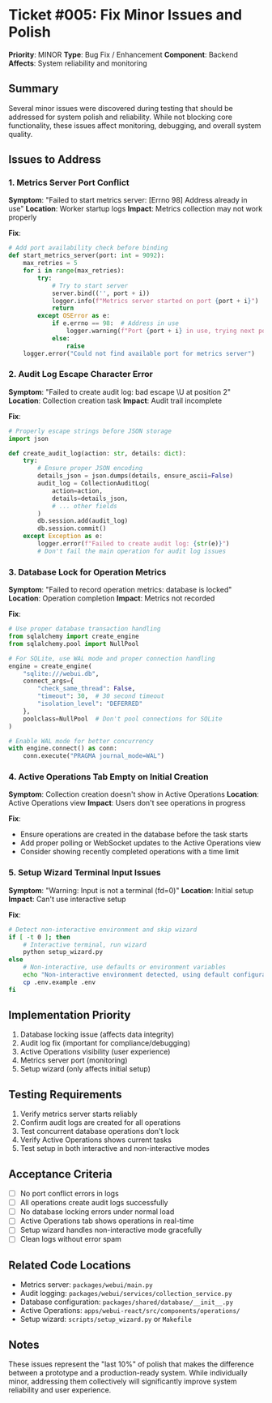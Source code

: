 # Ticket #005: Fix Minor Issues and Polish

**Priority**: MINOR
**Type**: Bug Fix / Enhancement
**Component**: Backend
**Affects**: System reliability and monitoring

## Summary
Several minor issues were discovered during testing that should be addressed for system polish and reliability. While not blocking core functionality, these issues affect monitoring, debugging, and overall system quality.

## Issues to Address

### 1. Metrics Server Port Conflict
**Symptom**: "Failed to start metrics server: [Errno 98] Address already in use"
**Location**: Worker startup logs
**Impact**: Metrics collection may not work properly

**Fix**:
```python
# Add port availability check before binding
def start_metrics_server(port: int = 9092):
    max_retries = 5
    for i in range(max_retries):
        try:
            # Try to start server
            server.bind(('', port + i))
            logger.info(f"Metrics server started on port {port + i}")
            return
        except OSError as e:
            if e.errno == 98:  # Address in use
                logger.warning(f"Port {port + i} in use, trying next port")
            else:
                raise
    logger.error("Could not find available port for metrics server")
```

### 2. Audit Log Escape Character Error
**Symptom**: "Failed to create audit log: bad escape \U at position 2"
**Location**: Collection creation task
**Impact**: Audit trail incomplete

**Fix**:
```python
# Properly escape strings before JSON storage
import json

def create_audit_log(action: str, details: dict):
    try:
        # Ensure proper JSON encoding
        details_json = json.dumps(details, ensure_ascii=False)
        audit_log = CollectionAuditLog(
            action=action,
            details=details_json,
            # ... other fields
        )
        db.session.add(audit_log)
        db.session.commit()
    except Exception as e:
        logger.error(f"Failed to create audit log: {str(e)}")
        # Don't fail the main operation for audit log issues
```

### 3. Database Lock for Operation Metrics
**Symptom**: "Failed to record operation metrics: database is locked"
**Location**: Operation completion
**Impact**: Metrics not recorded

**Fix**:
```python
# Use proper database transaction handling
from sqlalchemy import create_engine
from sqlalchemy.pool import NullPool

# For SQLite, use WAL mode and proper connection handling
engine = create_engine(
    "sqlite:///webui.db",
    connect_args={
        "check_same_thread": False,
        "timeout": 30,  # 30 second timeout
        "isolation_level": "DEFERRED"
    },
    poolclass=NullPool  # Don't pool connections for SQLite
)

# Enable WAL mode for better concurrency
with engine.connect() as conn:
    conn.execute("PRAGMA journal_mode=WAL")
```

### 4. Active Operations Tab Empty on Initial Creation
**Symptom**: Collection creation doesn't show in Active Operations
**Location**: Active Operations view
**Impact**: Users don't see operations in progress

**Fix**:
- Ensure operations are created in the database before the task starts
- Add proper polling or WebSocket updates to the Active Operations view
- Consider showing recently completed operations with a time limit

### 5. Setup Wizard Terminal Input Issues
**Symptom**: "Warning: Input is not a terminal (fd=0)"
**Location**: Initial setup
**Impact**: Can't use interactive setup

**Fix**:
```bash
# Detect non-interactive environment and skip wizard
if [ -t 0 ]; then
    # Interactive terminal, run wizard
    python setup_wizard.py
else
    # Non-interactive, use defaults or environment variables
    echo "Non-interactive environment detected, using default configuration"
    cp .env.example .env
fi
```

## Implementation Priority
1. Database locking issue (affects data integrity)
2. Audit log fix (important for compliance/debugging)
3. Active Operations visibility (user experience)
4. Metrics server port (monitoring)
5. Setup wizard (only affects initial setup)

## Testing Requirements
1. Verify metrics server starts reliably
2. Confirm audit logs are created for all operations
3. Test concurrent database operations don't lock
4. Verify Active Operations shows current tasks
5. Test setup in both interactive and non-interactive modes

## Acceptance Criteria
- [ ] No port conflict errors in logs
- [ ] All operations create audit logs successfully
- [ ] No database locking errors under normal load
- [ ] Active Operations tab shows operations in real-time
- [ ] Setup wizard handles non-interactive mode gracefully
- [ ] Clean logs without error spam

## Related Code Locations
- Metrics server: `packages/webui/main.py`
- Audit logging: `packages/webui/services/collection_service.py`
- Database configuration: `packages/shared/database/__init__.py`
- Active Operations: `apps/webui-react/src/components/operations/`
- Setup wizard: `scripts/setup_wizard.py` or `Makefile`

## Notes
These issues represent the "last 10%" of polish that makes the difference between a prototype and a production-ready system. While individually minor, addressing them collectively will significantly improve system reliability and user experience.